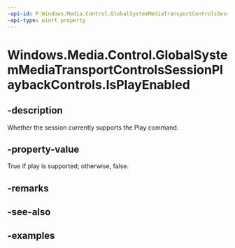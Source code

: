 ```yaml
---
-api-id: P:Windows.Media.Control.GlobalSystemMediaTransportControlsSessionPlaybackControls.IsPlayEnabled
-api-type: winrt property
---
```


<!-- Property syntax.
public bool IsPlayEnabled { get; }
-->

# Windows.Media.Control.GlobalSystemMediaTransportControlsSessionPlaybackControls.IsPlayEnabled

## -description
Whether the session currently supports the Play command.

## -property-value
True if play is supported; otherwise, false.

## -remarks

## -see-also

## -examples

